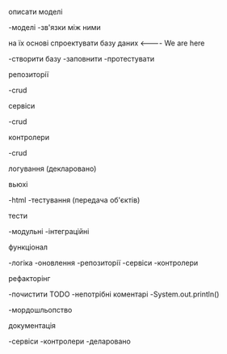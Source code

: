 описати моделі  

-моделі
-зв'язки між ними

на їх основі спроектувати базу даних <---- We are here

-створити базу
-заповнити
-протестувати

репозиторії

-crud

сервіси

-crud

контролери

-crud

логування (декларовано)

вьюхі

-html
-тестування (передача об'єктів)

тести

-модульні
-інтеграційні

функціонал

-логіка
	-оновлення
		-репозиторії
		-сервіси
		-контролери

рефакторінг

-почистити TODO
-непотрібні коментарі
-System.out.println()

-мордошльопство

документація

-сервіси
-контролери
-деларовано

